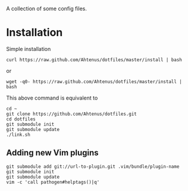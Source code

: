 A collection of some config files.

Installation
============
Simple installation

    curl https://raw.github.com/Ahtenus/dotfiles/master/install | bash

or

    wget -q0- https://raw.github.com/Ahtenus/dotfiles/master/install | bash

This above command is equivalent to

	cd ~
	git clone https://github.com/Ahtenus/dotfiles.git
	cd dotfiles
	git submodule init
	git submodule update
	./link.sh

Adding new Vim plugins
----------------------
	git submodule add git://url-to-plugin.git .vim/bundle/plugin-name
	git submodule init
	git submodule update
	vim -c 'call pathogen#helptags()|q'
